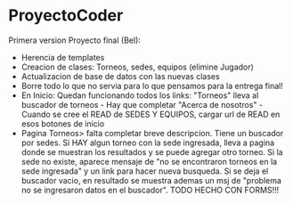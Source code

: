 # ProyectoCoder
Primera version Proyecto final (Bel):
- Herencia de templates
- Creacion de clases: Torneos, sedes, equipos (elimine Jugador)
- Actualizacion de base de datos con las nuevas clases
- Borre todo lo que no servia para lo que pensamos para la entrega final!
- En Inicio: Quedan funcionando todos los links: "Torneos" lleva al buscador de torneos - Hay que completar "Acerca de nosotros" - Cuando se cree el READ de SEDES Y EQUIPOS, cargar url de READ en esos botones de inicio
- Pagina Torneos> falta completar breve descripcion. Tiene un buscador por sedes. Si HAY algun torneo con la sede ingresada, lleva  a pagina donde se muestran los resultados y se puede agregar otro torneo. Si la sede no existe, aparece mensaje de "no se encontraron torneos en la sede ingresada" y un link para hacer nueva busqueda. Si se deja el buscador vacio, en resultado se muestra ademas un msj de "problema no se ingresaron datos en el buscador". TODO HECHO CON FORMS!!!
